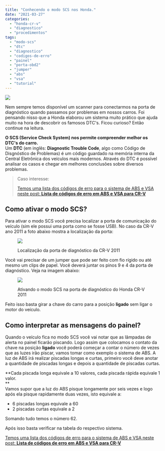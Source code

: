 ```yaml
---
title: "Conhecendo o modo SCS nos Honda."
date: "2021-03-27"
categories:
  - "honda-cr-v"
  - "diagnostico"
  - "procedimentos"
tags:
  - "modo-scs"
  - "dtc"
  - "diagnostico"
  - "codigos-de-erro"
  - "painel"
  - "porta-obd2"
  - "jumper"
  - "abs"
  - "vsa"
  - "tutorial"
---
```


![](header_scs.jpg)

Nem sempre temos disponível um scanner para conectarmos na porta de diagnóstico quando passamos por problemas em nossos carros. Foi pensando nisso que a Honda elaborou um sistema muito prático que ajuda muito na hora de descobrir os famosos DTC's. Ficou curioso? Então continue na leitura.

<!--more-->

**O SCS (Service Check System) nos permite compreender melhor os DTC's do carro.**  
Um **DTC** (em inglês: **Diagnostic Trouble Code**, algo como Código de Disgnóstico de Problemas) é um código guardado na memória interna da Central Eletrônica dos veículos mais modernos. Através do DTC é possível analisar os casos e chegar em melhores conclusões sobre diversos problemas.

> Caso interesse:
> 
> [Temos uma lista dos códigos de erro para o sistema de ABS e VSA neste post: **Lista de códigos de erro em ABS e VSA para CR-V**](/2021/03/lista-de-codigos-de-erro-em-abs-e-vsa-para-cr-v/)

## Como ativar o modo SCS?

Para ativar o modo SCS você precisa localizar a porta de comunicação do veículo (sim ele possui uma porta como se fosse USB). No caso da CR-V ano 2011 a foto abaixo mostra a localização da porta:

<figure>

![](porta-diagnostico.jpg)

<figcaption>

Localização da porta de diagnóstico da CR-V 2011

</figcaption>

</figure>

Você vai precisar de um jumper que pode ser feito com fio rígido ou até mesmo um clips de papel. Você deverá juntar os pinos 9 e 4 da porta de diagnóstico. Veja na imagem abaixo:

<figure>

![](https://garagemdomadeira.com/wp-content/uploads/2021/03/obd2-com-scs.jpg?w=696)

<figcaption>

Ativando o modo SCS na porta de diagnóstico do Honda CR-V 2011

</figcaption>

</figure>

Feito isso basta girar a chave do carro para a posição **ligado** sem ligar o motor do veículo.

## Como interpretar as mensagens do painel?

Quando o veículo fica no modo SCS você vai notar que as lâmpadas de alerta no painel ficarão piscando. Logo assim que colocamos o contato da chave na posição **ligado** você poderá começar a contar o número de vezes que as luzes irão piscar, vamos tomar como exemplo o sistema de ABS. A luz de ABS irá realizar piscadas longas e curtas, primeiro você deve anotar a quantidade de piscadas longas e depois a quantidade de piscadas curtas.  
  
**Cada piscada longa equivale a 10 valores, cada piscada rápida equivale 1 valor.  
**  
Vamos supor que a luz do ABS pisque longamente por seis vezes e logo após ela pisque rapidamente duas vezes, isto equivale a:

- 6 piscadas longas equivale a 60
- 2 piscadas curtas equivale a 2

Somando tudo temos o número 62. 
  
Após isso basta verificar na tabela do respectivo sistema.

[Temos uma lista dos códigos de erro para o sistema de ABS e VSA neste post: **Lista de códigos de erro em ABS e VSA para CR-V**](/2021/03/lista-de-codigos-de-erro-em-abs-e-vsa-para-cr-v/)


